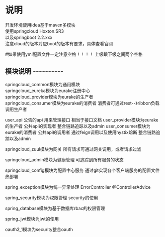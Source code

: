 # 说明
开发环境使用idea基于maven多模块    
使用springcloud Hoxton.SR3    
以及springboot 2.2.xxx    
注意cloud的版本对应boot的版本有要求，具体查看官网  

#如果使用yml配置文件一定注意空格！！！！ 上级跟下级之间两个空格

##   模块说明  ----------

springcloud_common模块为通用模块  
springcloud_eureka模块为eurake注册中心  
springcloud_provider模块为eurake的生产者  
springcloud_consumer模块为eurake的消费者  消费者可通过rest--》ribbon负载调用生产者  


user_api  公告的api 用来管理接口 相当于接口文档
user_provider模块为eurake的生产者 公共api的实现者  整合链路追踪以及admin
user_consumer模块为eurake的消费者  公共api的调用者 通过feign调用以及使用hystix熔断 整合链路追踪以及admin

springcloud_zuul模块为网关 所有请求可通过网关调用，或者请求过滤

springcloud_admin模块为健康管理 可追踪到所有服务的状态

springcloud_config模块为配置中心服务 通过git实现各个客户端服务的配置文件热部署

spring_exception模块为统一异常处理  ErrorController  @ControllerAdvice

spring_security模块为权限管理  security的使用  

spring_database模块为基于数据库rbac的权限管理 

spring_jwt模块为jwt的使用 

oauth2_1模块为security整合oauth




